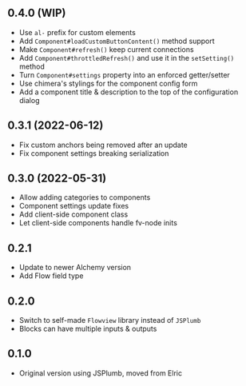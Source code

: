 ## 0.4.0 (WIP)

* Use `al-` prefix for custom elements
* Add `Component#loadCustomButtonContent()` method support
* Make `Component#refresh()` keep current connections
* Add `Component#throttledRefresh()` and use it in the `setSetting()` method
* Turn `Component#settings` property into an enforced getter/setter
* Use chimera's stylings for the component config form
* Add a component title & description to the top of the configuration dialog

## 0.3.1 (2022-06-12)

* Fix custom anchors being removed after an update
* Fix component settings breaking serialization

## 0.3.0 (2022-05-31)

* Allow adding categories to components
* Component settings update fixes
* Add client-side component class
* Let client-side components handle fv-node inits

## 0.2.1

* Update to newer Alchemy version
* Add Flow field type

## 0.2.0

* Switch to self-made `Flowview` library instead of `JSPlumb`
* Blocks can have multiple inputs & outputs

## 0.1.0

* Original version using JSPlumb, moved from Elric